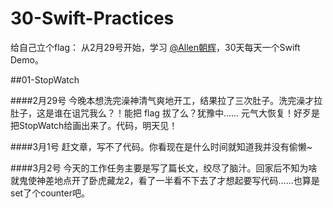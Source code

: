 # 30-Swift-Practices

给自己立个flag：
从2月29号开始，学习 [@Allen朝辉](http://weibo.com/ttarticle/p/show?id=2309403942494873235448)，30天每天一个Swift Demo。

##01-StopWatch

####2月29号
今晚本想洗完澡神清气爽地开工，结果拉了三次肚子。洗完澡才拉肚子，这是谁在诅咒我么？！能把 flag 拔了么？犹豫中……
元气大恢复！好歹是把StopWatch给画出来了。代码，明天见！

####3月1号
赶文章，写不了代码。你看现在是什么时间就知道我并没有偷懒~

####3月2号
今天的工作任务主要是写了篇长文，绞尽了脑汁。回家后不知为啥就鬼使神差地点开了卧虎藏龙2，看了一半看不下去了才想起要写代码……也算是set了个counter吧。

